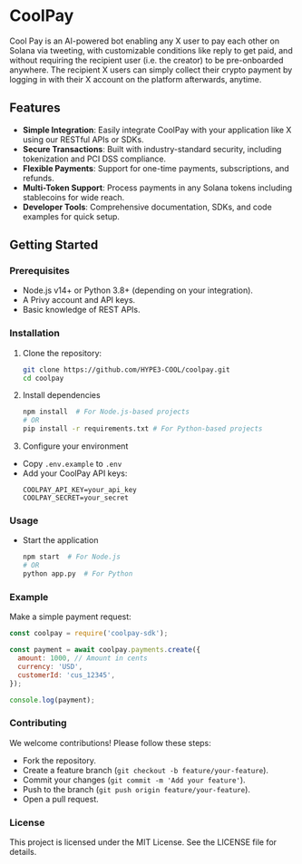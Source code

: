 # CoolPay

Cool Pay is an AI-powered bot enabling any X user to pay each other on Solana via tweeting, with customizable conditions like reply to get paid, and without requiring the recipient user (i.e. the creator) to be pre-onboarded anywhere. The recipient X users can simply collect their crypto payment by logging in with their X account on the platform afterwards, anytime.

## Features

- **Simple Integration**: Easily integrate CoolPay with your application like X using our RESTful APIs or SDKs.
- **Secure Transactions**: Built with industry-standard security, including tokenization and PCI DSS compliance.
- **Flexible Payments**: Support for one-time payments, subscriptions, and refunds.
- **Multi-Token Support**: Process payments in any Solana tokens including stablecoins for wide reach.
- **Developer Tools**: Comprehensive documentation, SDKs, and code examples for quick setup.

## Getting Started

### Prerequisites
- Node.js v14+ or Python 3.8+ (depending on your integration).
- A Privy account and API keys.
- Basic knowledge of REST APIs.

### Installation

1. Clone the repository:
   ```bash
   git clone https://github.com/HYPE3-COOL/coolpay.git
   cd coolpay
   ```

2. Install dependencies
   ```bash
   npm install  # For Node.js-based projects
   # OR
   pip install -r requirements.txt # For Python-based projects
   ```

3. Configure your environment
- Copy `.env.example` to `.env`
- Add your CoolPay API keys:
  ```env
  COOLPAY_API_KEY=your_api_key
  COOLPAY_SECRET=your_secret
  ```

### Usage

- Start the application
  ```bash
  npm start  # For Node.js
  # OR
  python app.py  # For Python
  ```

### Example

Make a simple payment request:

```javascript
const coolpay = require('coolpay-sdk');

const payment = await coolpay.payments.create({
  amount: 1000, // Amount in cents
  currency: 'USD',
  customerId: 'cus_12345',
});

console.log(payment);
```

### Contributing

We welcome contributions! Please follow these steps:

- Fork the repository.
- Create a feature branch (`git checkout -b feature/your-feature`).
- Commit your changes (`git commit -m 'Add your feature'`).
- Push to the branch (`git push origin feature/your-feature`).
- Open a pull request.

### License

This project is licensed under the MIT License. See the LICENSE file for details.


